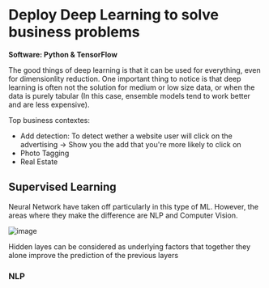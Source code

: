 # Deploy Deep Learning to solve business problems 

**Software: Python & TensorFlow**

The good things of deep learning is that it can be used for everything, even for dimensionlity reduction. One important thing to notice is that deep learning is often not the solution for medium or low size data, or when the data is purely tabular (In this case, ensemble models tend to work better and are less expensive).

Top business contextes: 

* Add detection: To detect wether a website user will click on the advertising -> Show you the add that you're more likely to click on
* Photo Tagging 
* Real Estate

## Supervised Learning

Neural Network have taken off particularly in this type of ML. However, the areas where they make the difference are NLP and Computer Vision. 

![image](https://user-images.githubusercontent.com/71879463/127781591-a3a34ac8-e757-4455-8ca9-a249cd692152.png)

Hidden layes can be considered as underlying factors that together they alone improve the prediction of the previous layers

### NLP 







